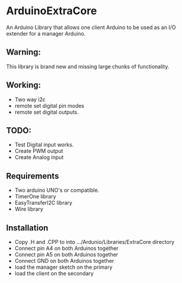 ArduinoExtraCore
================

An Arduino Library that allows one client Arduino to be used as an I/O extender for a manager Arduino.


Warning:
-----

This library is brand new and missing large chunks of functionality.

Working:
--------
- Two way i2c
- remote set digital pin modes
- remote set digital outputs.


TODO:
-----
- Test Digital input works.
- Create PWM output
- Create Analog input



Requirements
------------

- Two arduino UNO's or compatible.
- TimerOne library
- EasyTransferI2C library
- Wire library


Installation
------------

- Copy .H and .CPP to into .../Ardunio/Libraries/ExtraCore directory
- Connect pin A4 on both Arduinos together
- Connect pin A5 on both Arduinos together
- Connect GND on both Arduinos together
- load the manager sketch on the primary
- load the client on the secondary



